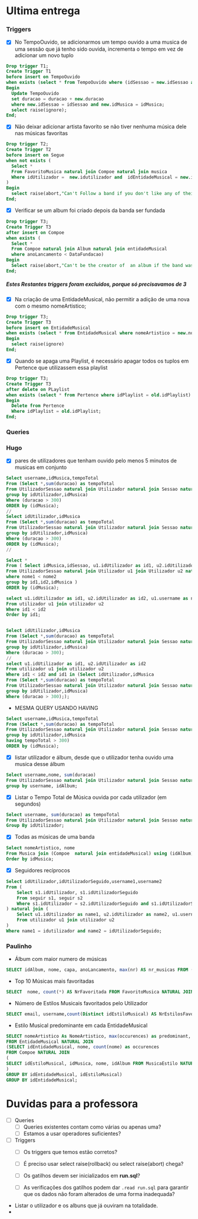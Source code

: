 # Ultima entrega

### Triggers

- [x] No TempoOuvido, se adicionarmos um tempo ouvido a uma musica de uma sessão que já tenho sido ouvida, incrementa o tempo em vez de adicionar um novo tuplo
```sql
Drop trigger T1;
Create Trigger T1
before insert on TempoOuvido  
when exists (select * from TempoOuvido where (idSessao = new.idSessao and idMusica = new.idMusica))
Begin
  Update TempoOuvido
  set duracao = duracao + new.duracao
  where new.idSessao = idSessao and new.idMusica = idMusica;
  select raise(ignore);
End;
```

- [x] Não deixar adicionar artista favorito se não tiver nenhuma música dele nas músicas favoritas
```sql
Drop trigger T2;
Create Trigger T2
before insert on Segue
when not exists (
  Select *
  From FavoritoMusica natural join Compoe natural join musica
  Where idUtilizador =  new.idutilizador and  idEntidadeMusical = new.idEntidadeMusical
)
Begin
  select raise(abort,"Can't Follow a band if you don't like any of their songs");
End;
```

- [x] Verificar se um album foi criado depois da banda ser fundada
```sql
Drop trigger T3;
Create Trigger T3
after insert on Compoe
when exists (
  Select *
  From Compoe natural join Album natural join entidadeMusical
  where anoLancamento < DataFundacao)
Begin
  Select raise(abort,"Can't be the creator of  an album if the band was not formed on that date");
End;
```

##### Estes Restantes triggers foram excluidos, porque só precisavamos de 3

- [x] Na criação de uma EntidadeMusical, não permitir a adição de uma nova com o mesmo nomeArtistico;
```sql
Drop trigger T3;
Create Trigger T3
before insert on EntidadeMusical
when exists (select * from EntidadeMusical where nomeArtistico = new.nomeArtistico)
Begin
  select raise(ignore)
End;
```

- [x] Quando se apaga uma Playlist, é necessário apagar todos os tuplos em Pertence que utilizassem essa playlist
```sql
Drop trigger T3;
Create Trigger T3
after delete on PLaylist
when exists (select * from Pertence where idPlaylist = old.idPlaylist)
Begin
  Delete from Pertence
  Where idPlaylist = old.idPlaylist;
End;
```

### Queries

### Hugo
- [x] pares de utilizadores que tenham ouvido pelo menos 5 minutos de musicas em conjunto
```sql
Select username,idMusica,tempoTotal
From (Select *,sum(duracao) as tempoTotal
From UtilizadorSessao natural join Utilizador natural join Sessao natural join TempoOuvido
group by idUtilizador,idMusica)
Where (duracao > 300)
ORDER by (idMusica);
//
Select idUtilizador,idMusica
From (Select *,sum(duracao) as tempoTotal
From UtilizadorSessao natural join Utilizador natural join Sessao natural join TempoOuvido
group by idUtilizador,idMusica)
Where (duracao > 300)
ORDER by (idMusica);
//
```
```sql
Select *
From ( Select idMusica,idSessao, u1.idUtilizador as id1, u2.idUtilizador as id2, u1.username as nome1, u2.username as nome2, sum(duracao)
From UtilizadorSessao natural join Utilizador u1 join Utilizador u2 natural join Sessao natural join TempoOuvido
where nome1 < nome2
group by id1,id2,idMusica )
ORDER by (idMusica);
```

```sql
select u1.idUtilizador as id1, u2.idUtilizador as id2, u1.username as nome1, u2.username as nome2
From utilizador u1 join utilizador u2
Where id1 < id2
Order by id1;
```

```sql

Select idUtilizador,idMusica
From (Select *,sum(duracao) as tempoTotal
From UtilizadorSessao natural join Utilizador natural join Sessao natural join TempoOuvido
group by idUtilizador,idMusica)
Where (duracao > 300);
//
select u1.idUtilizador as id1, u2.idUtilizador as id2
From utilizador u1 join utilizador u2
Where id1 < id2 and id1 in (Select idUtilizador,idMusica
From (Select *,sum(duracao) as tempoTotal
From UtilizadorSessao natural join Utilizador natural join Sessao natural join TempoOuvido
group by idUtilizador,idMusica)
Where (duracao > 300););

```


- MESMA QUERY USANDO HAVING
```sql
Select username,idMusica,tempoTotal
From (Select *,sum(duracao) as tempoTotal
From UtilizadorSessao natural join Utilizador natural join Sessao natural join TempoOuvido
group by idUtilizador,idMusica
having tempoTotal > 300)
ORDER by (idMusica);
```
- [x] listar utilizador e álbum, desde que o utilizador tenha ouvido uma musica desse álbum
```sql
Select username,nome, sum(duracao)
From UtilizadorSessao natural join Utilizador natural join Sessao natural join TempoOuvido natural join album
group by username, idAlbum;
```
- [x] Listar o Tempo Total de Música ouvida por cada utilizador (em segundos)
```sql
Select username, sum(duracao) as tempoTotal
From UtilizadorSessao natural join Utilizador natural join Sessao natural join TempoOuvido
Group By idUtilizador;
```
- [x] Todas as músicas de uma banda
```sql
Select nomeArtistico, nome
From Musica join (Compoe  natural join entidadeMusical) using (idAlbum)
Order by idMusica;
```

- [x] Seguidores recíprocos
```sql
Select idUtilizador,idUtilizadorSeguido,username1,username2
From (
    Select s1.idUtilizador, s1.idUtilizadorSeguido
    From seguir s1, seguir s2
    Where s1.idUtilizador = s2.idUtilizadorSeguido and s1.idUtilizadorSeguido = s2.idUtilizador
) natural join (
    Select u1.idUtilizador as name1, u2.idUtilizador as name2, u1.username as username1,u2.username as username2
    From utilizador u1 join utilizador u2
)
Where name1 = idutilizador and name2 = idUtilizadorSeguido;
```

### Paulinho

- Álbum com maior numero de músicas
```sql
SELECT idAlbum, nome, capa, anoLancamento, max(nr) AS nr_musicas FROM (SELECT idAlbum, count(*) AS nr FROM Musica GROUP BY idAlbum) NATURAL JOIN Album;
```

- Top 10 Músicas mais favoritadas
```sql
SELECT  nome, count(*) AS NrFavoritada FROM FavoritoMusica NATURAL JOIN Musica GROUP BY idMusica ORDER BY NrFavoritada DESC LIMIT 10;
```

- Número de Estilos Musicais favoritados pelo Utilizador
```sql
SELECT email, username,count(Distinct idEstiloMusical) AS NrEstilosFavoritados FROM FavoritoMusica NATURAL JOIN Utilizador NATURAL JOIN MusicaEstilo GROUP BY idUtilizador;
```

- Estilo Musical predominante em cada EntidadeMusical
```sql
SELECT nomeArtistico As NomeArtistico, max(occurences) as predominant, nome AS EstiloMusical
FROM EntidadeMusical NATURAL JOIN
(SELECT idEntidadeMusical, nome, count(nome) as occurences
FROM Compoe NATURAL JOIN
(
SELECT idEstiloMusical, idMusica, nome, idAlbum FROM MusicaEstilo NATURAL JOIN (SELECT * FROM EstiloMusical JOIN Musica)
)
GROUP BY idEntidadeMusical, idEstiloMusical)
GROUP BY idEntidadeMusical;
```

# Duvidas para a professora
- [ ] Queries
  - [ ] Queries existentes contam como várias ou apenas uma?
  - [ ] Estamos a usar operadores suficientes?

- [ ] Triggers
  - [ ] Os triggers que temos estão corretos?
  - [ ] É preciso usar select raise(rollback) ou select raise(abort) chega?
  - [ ] Os gatilhos devem ser inicializados em **run.sql**?
  - [ ] As verificações dos gatilhos podem dar `.read run.sql` para garantir que os dados não foram alterados de uma forma inadequada?


 - Listar o utilizador e os albuns que já ouviram na totalidade.
 -
